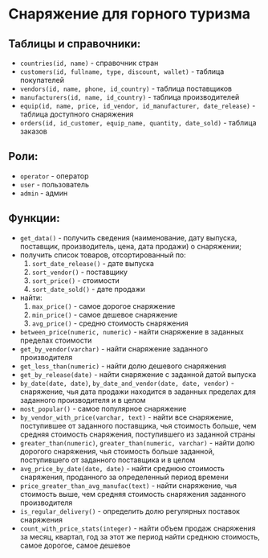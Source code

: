 # Снаряжение для горного туризма

## Таблицы и справочники:

-   `countries(id, name)` - справочник стран
-   `customers(id, fullname, type, discount, wallet)` - таблица покупателей
-   `vendors(id, name, phone, id_country)` - таблица поставщиков
-   `manufacturers(id, name, id_country)` - таблица производителей
-   `equip(id, name, price, id_vendor, id_manufacturer, date_release)` - таблица доступного снаряжения
-   `orders(id, id_customer, equip_name, quantity, date_sold)` - таблица заказов

## Роли:

-   `operator` - оператор
-   `user` - пользователь
-   `admin` - админ

## Функции:

-   `get_data()` - получить сведения (наименование, дату выпуска, поставщик, производитель, цена, дата продажи) о снаряжении;
-   получить список товаров, отсортированный по:
    1. `sort_date_release()` - дате выпуска
    2. `sort_vendor()` - поставщику
    3. `sort_price()` - стоимости
    4. `sort_date_sold()` - дате продажи
-   найти:
    1. `max_price()` - самое дорогое снаряжение
    2. `min_price()` - самое дешевое снаряжение
    3. `avg_price()` - средню стоимость снаряжения
-   `between_price(numeric, numeric)` - найти снаряжение в заданных пределах стоимости
-   `get_by_vendor(varchar)` - найти снаряжение заданного производителя
-   `get_less_than(numeric)` - найти долю дешевого снаряжения
-   `get_by_release(date)` - найти снаряжение с заданной датой выпуска
-   `by_date(date, date)`, `by_date_and_vendor(date, date, vendor)` - снаряжение, чья дата продажи находится в заданных пределах для заданного производителя и в целом
-   `most_popular()` - самое популярное снаряжение
-   `by_vendor_with_price(varchar, text)` - найти все снаряжение, поступившее от заданного поставщика, чья стоимость больше, чем средняя стоимость снаряжения, поступившего из заданной страны
-   `greater_than(numeric)`, `greater_than(numeric, varchar)` - найти долю дорогого снаряжения, чья стоимость больше заданной, поступившего от заданного поставщика и в целом
-   `avg_price_by_date(date, date)` - найти среднюю стоимость снаряжения, проданного за определенный период времени
-   `price_greater_than_avg_manufac(text)` - найти снаряжение, чья стоимость выше, чем средняя стоимость снаряжения заданного производителя
-   `is_regular_delivery()` - определить долю регулярных поставок снаряжения
-   `count_with_price_stats(integer)` - найти объем продаж снаряжения за месяц, квартал, год за этот же период найти среднюю стоимость, самое дорогое, самое дешевое
